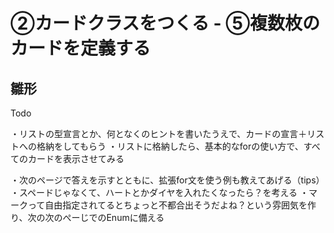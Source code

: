 # ②カードクラスをつくる - ⑤複数枚のカードを定義する

## 雛形

Todo

・リストの型宣言とか、何となくのヒントを書いたうえで、カードの宣言＋リストへの格納をしてもらう
・リストに格納したら、基本的なforの使い方で、すべてのカードを表示させてみる

・次のページで答えを示すとともに、拡張for文を使う例も教えてあげる（tips）
・スペードじゃなくて、ハートとかダイヤを入れたくなったら？を考える
・マークって自由指定されてるとちょっと不都合出そうだよね？という雰囲気を作り、次の次のぺーじでのEnumに備える


<!-- [次のページ](./02_06.md) -->
